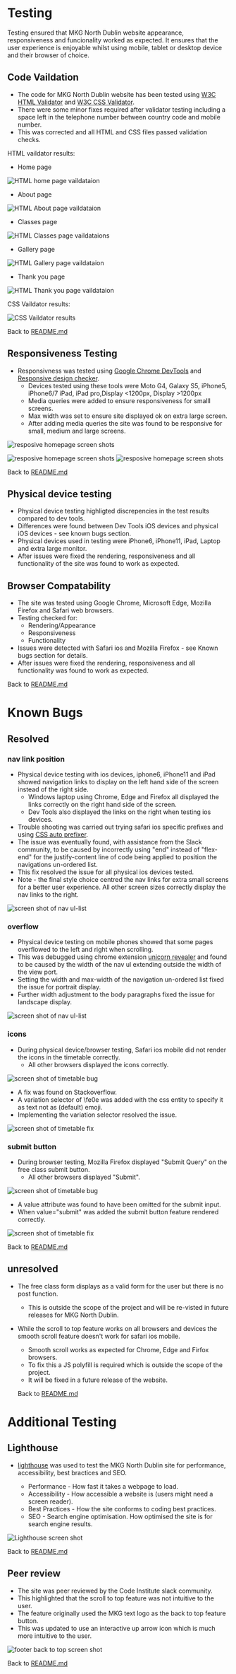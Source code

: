 # Testing
Testing ensured that MKG North Dublin website appearance, responsiveness and funcionality worked as expected. It ensures that the user experience is enjoyable whilst using mobile, tablet or desktop device and their browser of choice.

## Code Vaildation
- The code for MKG North Dublin website has been tested using [W3C HTML Validator](https://validator.w3.org/) and [W3C CSS Validator](https://jigsaw.w3.org/css-validator/).
-  There were some minor fixes required after validator testing including a space left in the telephone number between country code and mobile number. 
- This was corrected and all HTML and CSS files passed validation checks.

HTML vaildator results:

- Home page 

![HTML home page vaildataion](/docs/readme-images/html-validator.png)

 - About page

 ![HTML About page vaildataion](/docs/readme-images/html-validator.png)

 - Classes page

 ![HTML Classes page vaildataions](/docs/readme-images/html-validator.png)

 - Gallery page

 ![HTML Gallery page vaildataion](/docs/readme-images/html-validator.png)

 - Thank you page

 ![HTML Thank you page vaildataion](/docs/readme-images/html-validator.png)



 CSS Vaildator results:

 ![CSS Vaildator results](/docs/readme-images/css-validator.png)

 Back to [README.md](README.md)


 ## Responsiveness Testing
- Responsivness was tested using [Google Chrome DevTools](https://developer.chrome.com/docs/devtools/) and [Responsive design checker](https://responsivedesignchecker.com/). 
    - Devices tested using these tools were Moto G4, Galaxy S5, iPhone5, iPhone6/7 iPad, iPad pro,Display <1200px, Display >1200px
    - Media queries were added to ensure responsiveness for smalll screens. 
    - Max width was set to ensure site displayed ok on extra large screen.
    - After adding media queries the site was found to be responsive for small, medium and large screens.


![resposive homepage screen shots](/docs/readme-images/ipad.png)

 ![resposive homepage screen shots](/docs/readme-images/motog4.png)
 ![resposive homepage screen shots](/docs/readme-images/iphone6.png)

 Back to [README.md](README.md)
    

## Physical device testing
  - Physical device testing highligted discrepencies in the test results compared to dev tools. 
  - Differences were found between Dev Tools iOS devices and physical iOS devices - see known bugs section.
  - Physical devices used in testing were iPhone6, iPhone11, iPad, Laptop and extra large monitor.
  - After issues were fixed the rendering, responsiveness and all functionality of the site was found to work as expected.
  

## Browser Compatability
- The site was tested using Google Chrome, Microsoft Edge, Mozilla Firefox and Safari web browsers. 
- Testing checked for:
    - Rendering/Appearance
    - Responsiveness
    - Functionality 
- Issues were detected with Safari ios and Mozilla Firefox - see Known bugs section for details. 
- After issues were fixed the rendering, responsiveness and all functionality was found to work as expected.

Back to [README.md](README.md)

# Known Bugs

## Resolved

### nav link position
- Physical device testing with ios devices, iphone6, iPhone11 and iPad showed navigation links to display on the left hand side of the screen instead of the right side.    
    - Windows laptop using Chrome, Edge and Firefox all displayed the links correctly on the right hand side of the screen. 
    - Dev Tools also displayed the links on the right when testing ios devices. 
- Trouble shooting was carried out trying safari ios specific prefixes and using [CSS auto prefixer](https://autoprefixer.github.io/). 
- The issue was eventually found, with assistance from the Slack community, to be caused by incorrectly using "end" instead of "flex-end" for the justify-content line of code being applied to position the navigations un-ordered list. 
- This fix resolved the issue for all physical ios devices tested.
- Note - the final style choice centred the nav links for extra small screens for a better user experience. All other screen sizes correctly display the nav links to the right.

![screen shot of nav ul-list](docs/readme-images/nav-list.png)

### overflow
- Physical device testing on mobile phones showed that some pages overflowed to the left and right when scrolling. 
- This was debugged using chrome extension [unicorn revealer](https://chrome.google.com/webstore/detail/unicorn-revealer/lmlkphhdlngaicolpmaakfmhplagoaln?hl=en-GB) and found to be caused by the width of the nav ul extending outside the width of the view port. 
- Setting the width and max-width of the navigation un-ordered list fixed the issue for portrait display.
- Further width adjustment to the body paragraphs fixed the issue for landscape display.

![screen shot of nav ul-list](docs/readme-images/nav-list.png)

### icons
- During physical device/browser testing, Safari ios mobile did not render the icons in the timetable correctly. 
    - All other browsers displayed the icons correctly.

![screen shot of timetable bug](docs/readme-images/timetable-bug-new.png)


- A fix was found on Stackoverflow. 
- A variation selector of \fe0e was added with the css entity to specify it as text not as (default) emoji. 
- Implementing the variation selector resolved the issue.

![screen shot of timetable fix](docs/readme-images/timetable-fix-new.png)

### submit button
- During browser testing, Mozilla Firefox displayed "Submit Query" on the free class submit button. 
    - All other browsers displayed "Submit".


![screen shot of timetable bug](docs/readme-images/firefox-submit-query.png)


- A value attribute was found to have been omitted for the submit input. 
- When value="submit" was added the submit button feature rendered correctly.

![screen shot of timetable fix](docs/readme-images/firefox-submit-fix.png)

Back to [README.md](README.md)


## unresolved
- The free class form displays as a valid form for the user but there is no post function. 
    - This is outside the scope of the project and will be re-visted in future releases for MKG North Dublin.

- While the scroll to top feature works on all browsers and devices the smooth scroll feature doesn't work for safari ios mobile. 
    - Smooth scroll works as expected for Chrome, Edge and Firfox browsers.
    - To fix this a JS polyfill is required which is outside the scope of the project. 
    - It will be fixed in a future release of the website.

    Back to [README.md](README.md)

# Additional Testing

## Lighthouse
- [lighthouse](https://developers.google.com/web/tools/lighthouse) was used to test the MKG North Dublin site for performance, accessibility, best bractices and SEO.

    - Performance - How fast it takes a webpage to load.
    - Accessibility - How accessible a website is (users might need a screen reader).
    - Best Practices - How the site conforms to coding best practices.
    - SEO - Search engine optimisation. How optimised the site is for search engine results.


![Lighthouse screen shot](/docs/readme-images/lighthouse.png)

Back to [README.md](README.md)


## Peer review
- The site was peer reviewed by the Code Institute slack community. 
- This highlighted that the scroll to top feature was not intuitive to the user. 
- The feature originally used the MKG text logo as the back to top feature button.
- This was updated to use an interactive up arrow icon which is much more intuitive to the user.

![footer back to top screen shot](/docs/readme-images/footer.png)

Back to [README.md](README.md)